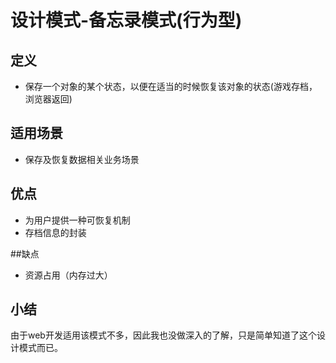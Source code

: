 # 设计模式-备忘录模式(行为型)

## 定义

- 保存一个对象的某个状态，以便在适当的时候恢复该对象的状态(游戏存档，浏览器返回)

## 适用场景

- 保存及恢复数据相关业务场景

## 优点

- 为用户提供一种可恢复机制
- 存档信息的封装

##缺点 

- 资源占用（内存过大）

## 小结

由于web开发适用该模式不多，因此我也没做深入的了解，只是简单知道了这个设计模式而已。